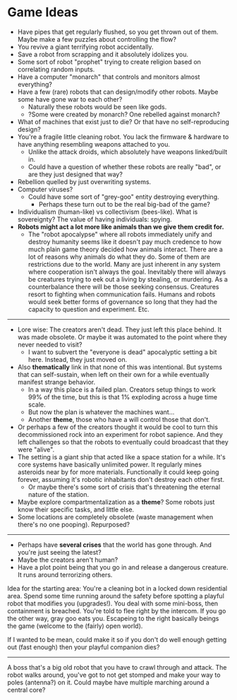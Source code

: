 # Game Ideas #

* Have pipes that get regularly flushed, so you get thrown out of them. Maybe make a few puzzles about controlling the flow?
* You revive a giant terrifying robot accidentally.
* Save a robot from scrapping and it absolutely idolizes you.
* Some sort of robot "prophet" trying to create religion based on correlating random inputs.
* Have a computer "monarch" that controls and monitors almost everything?
* Have a few (rare) robots that can design/modify other robots. Maybe some have gone war to each other?
	* Naturally these robots would be seen like gods.
	* ?Some were created by monarch? One rebelled against monarch?
* What of machines that exist just to die? Or that have no self-reproducing design?
* You're a fragile little cleaning robot. You lack the firmware & hardware to have anything resembling weapons attached to you.
	* Unlike the attack droids, which absolutely have weapons linked/built in.
	* Could have a question of whether these robots are really "bad", or are they just designed that way?
* Rebellion quelled by just overwriting systems.
* Computer viruses?
	* Could have some sort of "grey-goo" entity destroying everything.
		* Perhaps these turn out to be the real big-bad of the game?
* Individualism (human-like) vs collectivism (bees-like). What is sovereignty? The value of having individuals: spying.
* **Robots might act a lot more like animals than we give them credit for.**
	* The "robot apocalypse" where all robots immediately unify and destroy humanity seems like it doesn't pay much credence to how much plain game theory decided how animals interact. There are a lot of reasons why animals do what they do. Some of them are restrictions due to the world. Many are just inherent in any system where cooperation isn't always the goal. Inevitably there will always be creatures trying to eek out a living by stealing, or murdering. As a counterbalance there will be those seeking consensus. Creatures resort to fighting when communication fails. Humans and robots would seek better forms of governance so long that they had the capacity to question and experiment. Etc.
---
* Lore wise: The creators aren't dead. They just left this place behind. It was made obsolete. Or maybe it was automated to the point where they never needed to visit?
	* I want to subvert the "everyone is dead" apocalyptic setting a bit here. Instead, they just moved on.
* Also **thematically** link in that none of this was intentional. But systems that can self-sustain, when left on their own for a while eventually manifest strange behavior.
	* In a way this place is a failed plan. Creators setup things to work 99% of the time, but this is that 1% exploding across a huge time scale.
	* But now the plan is whatever the machines want...
	* Another **theme**, those who have a will control those that don't.
* Or perhaps a few of the creators thought it would be cool to turn this decommissioned rock into an experiment for robot sapience. And they left challenges so that the robots to eventually could broadcast that they were "alive".
* The setting is a giant ship that acted like a space station for a while. It's core systems have basically unlimited power. It regularly mines asteroids near by for more materials. Functionally it could keep going forever, assuming it's robotic inhabitants don't destroy each other first.
	* Or maybe there's some sort of crisis that's threatening the eternal nature of the station.
* Maybe explore compartmentalization as a **theme**? Some robots just know their specific tasks, and little else.
* Some locations are completely obsolete (waste management when there's no one pooping). Repurposed?
---
* Perhaps have **several crises** that the world has gone through. And you're just seeing the latest?
* Maybe the creators aren't human?
* Have a plot point being that you go in and release a dangerous creature. It runs around terrorizing others.


Idea for the starting area: You're a cleaning bot in a locked down residential area. Spend some time running around the safety before spotting a playful robot that modifies you (upgrades!). You deal with some mini-boss, then containment is breached. You're told to flee right by the intercom. If you go the other way, gray goo eats you. Escapeing to the right basically beings the game (welcome to the (fairly) open world).

If I wanted to be mean, could make it so if you don't do well enough getting out (fast enough) then your playful companion dies?

---

A boss that's a big old robot that you have to crawl through and attack. The robot walks around, you've got to not get stomped and make your way to poles (antenna?) on it. Could maybe have multiple marching around a central core?
